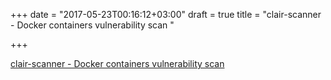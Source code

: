 +++
date = "2017-05-23T00:16:12+03:00"
draft = true
title = "clair-scanner - Docker containers vulnerability scan "

+++

<p><a href="https://t.co/BOLzYyuFxG">clair-scanner - Docker containers vulnerability scan </a></p>